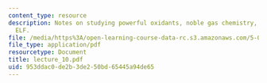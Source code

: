```yaml
---
content_type: resource
description: Notes on studying powerful oxidants, noble gas chemistry, and VSEPR -
  ELF.
file: /media/https%3A/open-learning-course-data-rc.s3.amazonaws.com/5-05-principles-of-inorganic-chemistry-iii-spring-2005/953ddac0de2b3de250bd65445a94de65_lecture_10.pdf
file_type: application/pdf
resourcetype: Document
title: lecture_10.pdf
uid: 953ddac0-de2b-3de2-50bd-65445a94de65
---
```

